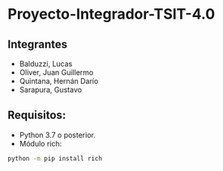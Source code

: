 # Proyecto-Integrador-TSIT-4.0

## Integrantes

- Balduzzi, Lucas
- Oliver, Juan Guillermo
- Quintana, Hernán Darío
- Sarapura, Gustavo

## Requisitos:
- Python 3.7 o posterior.
- Módulo rich:
``` sh
python -m pip install rich 
``` 